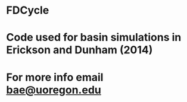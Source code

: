 # FDCycle

# Code used for basin simulations in Erickson and Dunham (2014)
# For more info email bae@uoregon.edu
